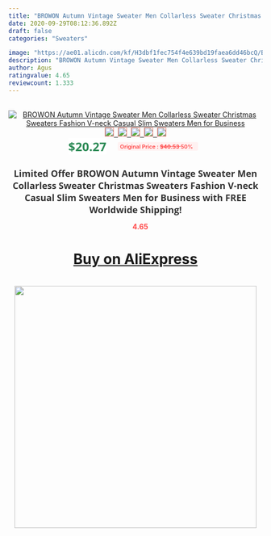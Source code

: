 ```yaml
---
title: "BROWON Autumn Vintage Sweater Men Collarless Sweater Christmas Sweaters Fashion V-neck Casual Slim Sweaters Men for Business"
date: 2020-09-29T08:12:36.892Z
draft: false
categories: "Sweaters"

image: "https://ae01.alicdn.com/kf/H3dbf1fec754f4e639bd19faea6dd46bcQ/BROWON-Autumn-Vintage-Sweater-Men-Collarless-Sweater-Christmas-Sweaters-Fashion-V-neck-Casual-Slim-Sweaters-Men.jpg"
description: "BROWON Autumn Vintage Sweater Men Collarless Sweater Christmas Sweaters Fashion V-neck Casual Slim Sweaters Men for Business"
author: Agus
ratingvalue: 4.65
reviewcount: 1.333
---
```

<br>
<div style="text-align: center;">
<a href="https://s.click.aliexpress.com/e/_ApJ3H7" target="_blank" rel="nofollow noopener noreferrer"><img alt="BROWON Autumn Vintage Sweater Men Collarless Sweater Christmas Sweaters Fashion V-neck Casual Slim Sweaters Men for Business" class="magnifier-image" src="https://ae01.alicdn.com/kf/H3dbf1fec754f4e639bd19faea6dd46bcQ/BROWON-Autumn-Vintage-Sweater-Men-Collarless-Sweater-Christmas-Sweaters-Fashion-V-neck-Casual-Slim-Sweaters-Men.jpg_640x640.jpg">
<br>
<img style="border:1px solid salmon" src="https://ae01.alicdn.com/kf/H3dbf1fec754f4e639bd19faea6dd46bcQ/BROWON-Autumn-Vintage-Sweater-Men-Collarless-Sweater-Christmas-Sweaters-Fashion-V-neck-Casual-Slim-Sweaters-Men.jpg_120x120.jpg">&nbsp;&nbsp;<img style="border:1px solid salmon" src="https://ae01.alicdn.com/kf/H713a51120c724bf394f2bc875aa57f07z/BROWON-Autumn-Vintage-Sweater-Men-Collarless-Sweater-Christmas-Sweaters-Fashion-V-neck-Casual-Slim-Sweaters-Men.jpg_120x120.jpg">&nbsp;&nbsp;<img style="border:1px solid salmon" src="https://ae01.alicdn.com/kf/H66bdc4c3f1c0450a96685dd3429831081/BROWON-Autumn-Vintage-Sweater-Men-Collarless-Sweater-Christmas-Sweaters-Fashion-V-neck-Casual-Slim-Sweaters-Men.jpg_120x120.jpg">&nbsp;&nbsp;<img style="border:1px solid salmon" src="https://ae01.alicdn.com/kf/H998f2785c5f34672b345be71e3fc470bQ/BROWON-Autumn-Vintage-Sweater-Men-Collarless-Sweater-Christmas-Sweaters-Fashion-V-neck-Casual-Slim-Sweaters-Men.jpg_120x120.jpg">&nbsp;&nbsp;<img style="border:1px solid salmon" src="https://ae01.alicdn.com/kf/H502563c2093e47b3ac690075b55d9770b/BROWON-Autumn-Vintage-Sweater-Men-Collarless-Sweater-Christmas-Sweaters-Fashion-V-neck-Casual-Slim-Sweaters-Men.jpg_120x120.jpg"></a></div><br0>
<div style="text-align: center;"><span style="background-color: white; border: 0px; box-sizing: border-box; color: seagreen; display: inline-block; font-family: &quot;open sans&quot; , &quot;arial&quot; , &quot;helvetica&quot; , sans-serif , &quot;heiti&quot;; font-size: 24px; font-stretch: inherit; font-weight: 700; line-height: inherit; margin: 0px 10px 0px 0px; padding: 0px; vertical-align: middle;">$20.27 </span>
<span style="background: rgb(255 , 241 , 241); border-radius: 3px; border: 0px; box-sizing: border-box; color: #ff4747; display: inline-block; font-family: inherit; font-size: 12px; font-stretch: inherit; font-style: inherit; font-variant: inherit; font-weight: 600; line-height: inherit; margin: 0px; padding: 2px 5px; transform: scale(0.9); vertical-align: middle;">Original Price : <b style="text-decoration: line-through;">$40.53 </b> 50%&nbsp;&nbsp;</span></div>
<h1 style="color: #333333; display: inline-block; font-family: &quot;open sans&quot; , &quot;arial&quot; , &quot;helvetica&quot; , sans-serif , &quot;heiti&quot;; font-size: 18px; font-stretch: inherit; font-weight: 700; text-align: center;">Limited Offer BROWON Autumn Vintage Sweater Men Collarless Sweater Christmas Sweaters Fashion V-neck Casual Slim Sweaters Men for Business with FREE Worldwide Shipping!</h1>
<div style="color: #ff4747; text-align: center;">
<img src="https://4.bp.blogspot.com/-M0ZcTcb-5uY/XleCXlxnR4I/AAAAAAAAAEc/OrjgMkXV1oMQFaCRZj5HQwOCBcu3w1FegCPcBGAYYCw/s1600/star.png" style="height: 15px;">&nbsp;<b>4.65</b></div>
<div class="button_cont" align="center"><a class="buynow_a" href="https://s.click.aliexpress.com/e/_ApJ3H7" target="_blank" rel="nofollow noopener noreferrer"><H1>Buy on AliExpress</H1></a></div><br>
<div class="separator" style="clear: both; text-align: center;">
<img src="https://lh3.googleusercontent.com/-pTy5HemUv9M/XlePHvY0dAI/AAAAAAAAAE4/0nX5iRUoIWY8eMW9Dpxeirr157OZliDIgCLcBGAsYHQ/s1600/badge.gif" width="480">
</div>
